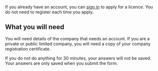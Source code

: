 If you already have an account, you can [sign in](/licence-type) to apply for a licence. You do not need to register each time you apply.

## What you will need

You will need details of the company that needs an account. If you are a private or public limited company, you will need a copy of your company registration certificate.

If you do not do anything for 30 minutes, your answers will not be saved. Your answers are only saved when you submit the form.